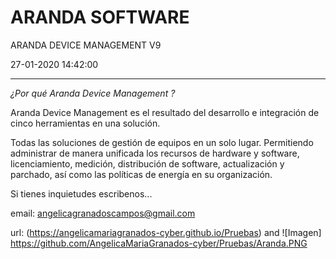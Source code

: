 
# ARANDA SOFTWARE 

ARANDA DEVICE MANAGEMENT V9

27-01-2020 14:42:00

---

*¿Por qué Aranda Device Management ?*

Aranda Device Management es el resultado del desarrollo e integración de cinco herramientas en una solución. 

Todas las soluciones de gestión de equipos en un solo lugar. Permitiendo administrar de manera unificada los recursos de hardware y
software, licenciamiento, medición, distribución de software,
actualización y parchado, así como las políticas de energía en su
organización.

Si tienes inquietudes escribenos...

email: angelicagranadoscampos@gmail.com


url: (https://angelicamariagranados-cyber.github.io/Pruebas) and ![Imagen] https://github.com/AngelicaMariaGranados-cyber/Pruebas/Aranda.PNG


